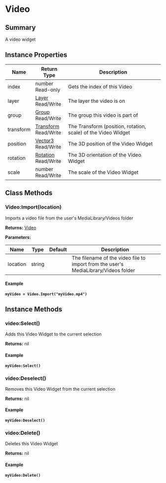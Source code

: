 # Video

## Summary

A video widget

## Instance Properties

<table data-full-width="false"><thead><tr><th>Name</th><th>Return Type</th><th>Description</th></tr></thead><tbody><tr><td>index</td><td>number<br>Read-only</td><td>Gets the index of this Video</td></tr><tr><td>layer</td><td><a href="layer.md">Layer</a><br>Read/Write</td><td>The layer the video is on</td></tr><tr><td>group</td><td><a href="group.md">Group</a><br>Read/Write</td><td>The group this video is part of</td></tr><tr><td>transform</td><td><a href="transform.md">Transform</a><br>Read/Write</td><td>The Transform (position, rotation, scale) of the Video Widget</td></tr><tr><td>position</td><td><a href="vector3.md">Vector3</a><br>Read/Write</td><td>The 3D position of the Video Widget</td></tr><tr><td>rotation</td><td><a href="rotation.md">Rotation</a><br>Read/Write</td><td>The 3D orientation of the Video Widget</td></tr><tr><td>scale</td><td>number<br>Read/Write</td><td>The scale of the Video Widget</td></tr></tbody></table>

## Class Methods

### Video:Import(location)

Imports a video file from the user's MediaLibrary/Videos folder

**Returns:** [Video](video.md)

**Parameters:**

<table data-full-width="false"><thead><tr><th>Name</th><th>Type</th><th>Default</th><th>Description</th></tr></thead><tbody><tr><td>location</td><td>string</td><td></td><td>The filename of the video file to import from the user's MediaLibrary/Videos folder</td></tr></tbody></table>

#### Example

<pre class="language-lua"><code class="lang-lua"><strong>myVideo = Video.Import("myVideo.mp4")
</strong></code></pre>

## Instance Methods

### video:Select()

Adds this Video Widget to the current selection

**Returns:** nil

#### Example

<pre class="language-lua"><code class="lang-lua"><strong>myVideo:Select()
</strong></code></pre>

### video:Deselect()

Removes this Video Widget from the current selection

**Returns:** nil

#### Example

<pre class="language-lua"><code class="lang-lua"><strong>myVideo:Deselect()
</strong></code></pre>

### video:Delete()

Deletes this Video Widget

**Returns:** nil

#### Example

<pre class="language-lua"><code class="lang-lua"><strong>myVideo:Delete()
</strong></code></pre>
